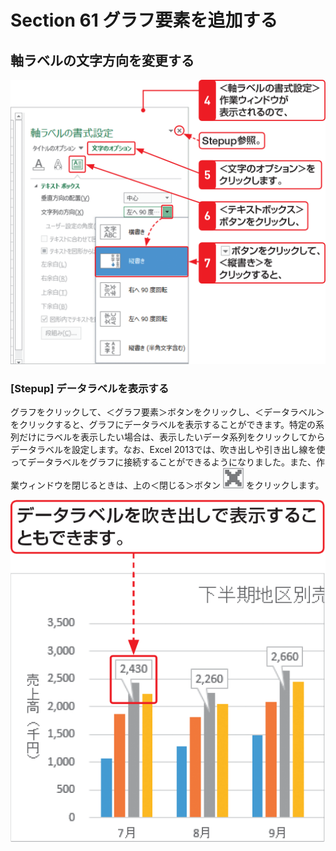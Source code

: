 # Section 61 グラフ要素を追加する

## 軸ラベルの文字方向を変更する

![](002.png)

### [Stepup] データラベルを表示する

グラフをクリックして、＜グラフ要素＞ボタンをクリックし、＜データラベル＞をクリックすると、グラフにデータラベルを表示することができます。特定の系列だけにラベルを表示したい場合は、表示したいデータ系列をクリックしてからデータラベルを設定します。なお、Excel 2013では、吹き出しや引き出し線を使ってデータラベルをグラフに接続することができるようになりました。また、作業ウィンドウを閉じるときは、上の＜閉じる＞ボタン ![](icon_close.png) をクリックします。

![stepup](004.png)